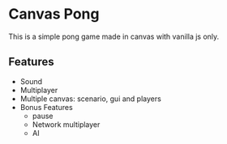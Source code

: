 # Canvas Pong

This is a simple pong game made in canvas with vanilla js only.

## Features

- Sound
- Multiplayer
- Multiple canvas: scenario, gui and players
- Bonus Features
	- pause
	- Network multiplayer
	- AI